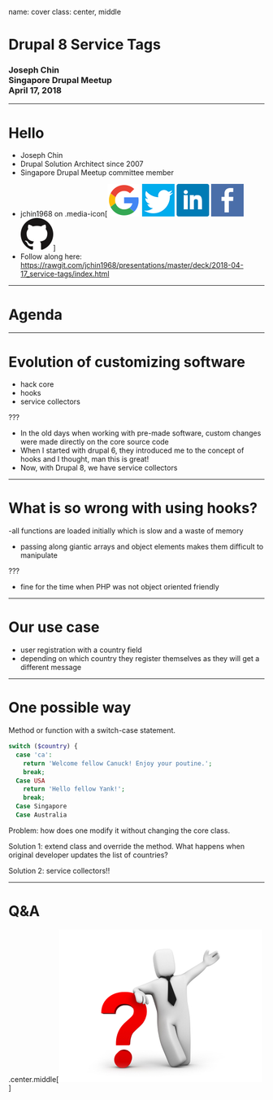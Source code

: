 name: cover
class: center, middle
# Drupal 8 Service Tags
### Joseph Chin<br>Singapore Drupal Meetup<br>April 17, 2018


---
# Hello
- Joseph Chin
- Drupal Solution Architect since 2007
- Singapore Drupal Meetup committee member
* jchin1968 on .media-icon[![image](../../images/google.png) ![image](../../images/twitter.png) ![image](../../images/linkedin.png) ![image](../../images/facebook.png) ![image](../../images/github.png)]
* Follow along here: https://rawgit.com/jchin1968/presentations/master/deck/2018-04-17_service-tags/index.html


---
# Agenda


---
# Evolution of customizing software
- hack core
- hooks
- service collectors

???
- In the old days when working with pre-made software, custom changes were made directly on the core source code
- When I started with drupal 6, they introduced me to the concept of hooks and I thought, man this is great!
- Now, with Drupal 8, we have service collectors


---
# What is so wrong with using hooks?
 -all functions are loaded initially which is slow and a waste of memory
- passing along giantic arrays and object elements makes them difficult to manipulate

???
- fine for the time when PHP was not object oriented friendly


---
# Our use case
- user registration with a country field
- depending on which country they register themselves as they will get a different message


---
# One possible way

Method or function with a switch-case statement.

```php
switch ($country) {
  case 'ca':
    return 'Welcome fellow Canuck! Enjoy your poutine.';
    break;
  Case USA
    return 'Hello fellow Yank!';
    break;
  Case Singapore
  Case Australia

```

Problem: how does one modify it without changing the core class.

Solution 1: extend class and override the method. What happens when original developer updates the list of countries?

Solution 2: service collectors!!


---
# Q&amp;A

.center.middle[![image](../../images/questionmarktie.jpg)]